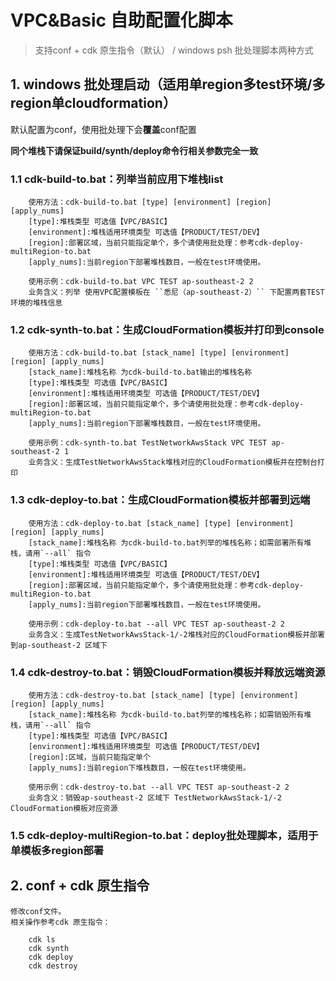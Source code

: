 # VPC&Basic 自助配置化脚本

> 支持conf + cdk 原生指令（默认） / windows psh 批处理脚本两种方式

## 1. windows 批处理启动（适用单region多test环境/多region单cloudformation）
默认配置为conf，使用批处理下会**覆盖**conf配置

**同个堆栈下请保证build/synth/deploy命令行相关参数完全一致** 

### 1.1 cdk-build-to.bat：列举当前应用下堆栈list
        使用方法：cdk-build-to.bat [type] [environment] [region] [apply_nums]
        [type]:堆栈类型 可选值【VPC/BASIC】
        [environment]:堆栈适用环境类型 可选值【PRODUCT/TEST/DEV】
        [region]:部署区域，当前只能指定单个，多个请使用批处理：参考cdk-deploy-multiRegion-to.bat
        [apply_nums]:当前region下部署堆栈数目，一般在test环境使用。
        
        使用示例：cdk-build-to.bat VPC TEST ap-southeast-2 2
        业务含义：列举 使用VPC配置模板在 ``悉尼（ap-southeast-2）`` 下配置两套TEST环境的堆栈信息
        
### 1.2 cdk-synth-to.bat：生成CloudFormation模板并打印到console
        使用方法：cdk-build-to.bat [stack_name] [type] [environment] [region] [apply_nums]
        [stack_name]:堆栈名称 为cdk-build-to.bat输出的堆栈名称
        [type]:堆栈类型 可选值【VPC/BASIC】
        [environment]:堆栈适用环境类型 可选值【PRODUCT/TEST/DEV】
        [region]:部署区域，当前只能指定单个，多个请使用批处理：参考cdk-deploy-multiRegion-to.bat
        [apply_nums]:当前region下部署堆栈数目，一般在test环境使用。

        使用示例：cdk-synth-to.bat TestNetworkAwsStack VPC TEST ap-southeast-2 1
        业务含义：生成TestNetworkAwsStack堆栈对应的CloudFormation模板并在控制台打印

### 1.3 cdk-deploy-to.bat：生成CloudFormation模板并部署到远端
        使用方法：cdk-deploy-to.bat [stack_name] [type] [environment] [region] [apply_nums]
        [stack_name]:堆栈名称 为cdk-build-to.bat列举的堆栈名称；如需部署所有堆栈，请用`--all` 指令
        [type]:堆栈类型 可选值【VPC/BASIC】
        [environment]:堆栈适用环境类型 可选值【PRODUCT/TEST/DEV】
        [region]:部署区域，当前只能指定单个，多个请使用批处理：参考cdk-deploy-multiRegion-to.bat
        [apply_nums]:当前region下部署堆栈数目，一般在test环境使用。

        使用示例：cdk-deploy-to.bat --all VPC TEST ap-southeast-2 2
        业务含义：生成TestNetworkAwsStack-1/-2堆栈对应的CloudFormation模板并部署到ap-southeast-2 区域下
    
### 1.4 cdk-destroy-to.bat：销毁CloudFormation模板并释放远端资源
        使用方法：cdk-destroy-to.bat [stack_name] [type] [environment] [region] [apply_nums]
        [stack_name]:堆栈名称 为cdk-build-to.bat列举的堆栈名称；如需销毁所有堆栈，请用`--all` 指令
        [type]:堆栈类型 可选值【VPC/BASIC】
        [environment]:堆栈适用环境类型 可选值【PRODUCT/TEST/DEV】
        [region]:区域，当前只能指定单个
        [apply_nums]:当前region下堆栈数目，一般在test环境使用。

        使用示例：cdk-destroy-to.bat --all VPC TEST ap-southeast-2 2
        业务含义：销毁ap-southeast-2 区域下 TestNetworkAwsStack-1/-2 CloudFormation模板对应资源
    
### 1.5 cdk-deploy-multiRegion-to.bat：deploy批处理脚本，适用于单模板多region部署

## 2. conf + cdk 原生指令
    修改conf文件。
    相关操作参考cdk 原生指令：
```buildoutcfg
    cdk ls
    cdk synth
    cdk deploy
    cdk destroy
```
